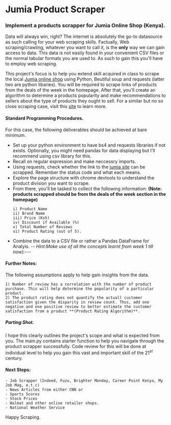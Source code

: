 # Jumia Product Scraper
### Implement a products scrapper for Jumia Online Shop (Kenya). 
Data will always win, right? The internet is absolutely the go-to datasource as such calling for your web scraping skills. Factually, Web scraping/crawling, whatever you want to call it, is the **only** way we can gain access to data. This data is not easily found in your convenient CSV files or the normal tabular formats you are used to. As such to gain this you'll have to employ web scraping.

This project's focus is to help you extend skill acquired in class to scrape the local [Jumia online shop](https://jumia.co.ke/) using Python, Beutiful soup and requests (latter two are python libaries). You will be required to scrape links of products from the deals of the week in the homepage. After that, you'll create an algorithm to determine a products popularity and make recommendations to sellers about the type of products they ought to sell. For a similar but no so close scraping case, visit this [site](https://www.dataquest.io/blog/web-scraping-python-using-beautiful-soup/) to learn more. 
#### Standard Programming Procedures.
For this case, the following deliverables should be achieved at bare minimum.
- Set up your python environment to have bs4 and requests libraries if not exists. Optionally, you might need pandas for data displaying but I'll recommend using csv library for this. 
- Recall on regular expression and make neccessry imports.
- Using requests, check whether the link to the [jumia site](https://jumia.co.ke/) can be scrapped.  Remember the status code and what each means. 
- Explore the page structure with chrome devtools to understand the product division you want to scrape.
- From there, you'll be tasked to collect the following information:
**(Note: products scrapped should be from the deals of the week section in the homepage)**
    ```
    i) Product Name
    ii) Brand Name
    iii) Price (Ksh)
    iv) Discount if Available (%)
    v) Total Number of Reviews
    vi) Product Rating (out of 5). 
    ```
 - Combine the data to a CSV file or rather a Pandas DataFrame for Analyis. 
   *-- Hint:Make use of all the concepts learnt from week 1 till now):---* 
   
  
#### Further Notes:
The following assumptions apply to help gain insights from the data.
```
1) Number of review has a correlation with the number of product purchase. This will help determine the popularity of a particular product.
2) The product rating does not quantify the actuall customer satisfaction given the disparity in review count. Thus, add one negative and one positive review to better estimate the customer satisfaction from a product **(Product Rating Algorithm)**.
```
##### Parting Shot.
I hope this clearly outlines the project's scope and what is expected from you. The main.py contains starter function to help you navigate through the product scrapper successfully. Code review for this will be done at individual level to help you gain this vast and important skill of the $21^{st}$ century. 
#### Next Steps:
```
- Job Scrapper (Indeed, Fuzu, Brighter Monday, Career Point Kenya, My Job Mag, e.t.c)
- News Articles from either CNN or 
- Sports Scores
- Stock Prices
- Walmat and other online retailer shops.
- National Weather Service
```
Happy Scraping. 